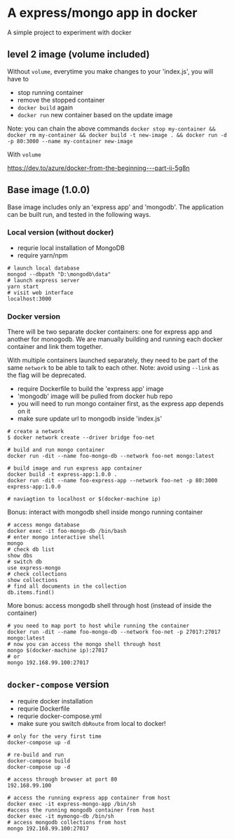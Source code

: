 # A express/mongo app in docker

A simple project to experiment with docker

## level 2 image (volume included)

Without `volume`, everytime you make changes to your 'index.js', you will have to

- stop running container
- remove the stopped container
- `docker build` again
- `docker run` new container based on the update image

Note: you can chain the above commands `docker stop my-container && docker rm my-container && docker build -t new-image . && docker run -d -p 80:3000 --name my-container new-image`

With `volume`

https://dev.to/azure/docker-from-the-beginning---part-ii-5g8n

## Base image (1.0.0)

Base image includes only an 'express app' and 'mongodb'.  The application can be built run, and tested in the following ways.

### Local version (without docker)

- requrie local installation of MongoDB
- require yarn/npm

```shell
# launch local database
mongod --dbpath "D:\mongodb\data"
# launch express server
yarn start
# visit web interface
localhost:3000
```

### Docker version

There will be two separate docker containers: one for express app and another for monogodb.  We are manually building and running each docker container and link them together.

With multiple containers launched separately, they need to be part of the same `network` to be able to talk to each other.  Note: avoid using `--link` as the flag will be deprecated.

- require Dockerfile to build the 'express app' image
- 'mongodb' image will be pulled from docker hub repo
- you will need to run mongo container first, as the express app depends on it
- make sure update url to mongodb inside 'index.js'

```shell
# create a network
$ docker network create --driver bridge foo-net

# build and run mongo container
docker run -dit --name foo-mongo-db --network foo-net mongo:latest

# build image and run express app container
docker build -t express-app:1.0.0 .
docker run -dit --name foo-express-app --network foo-net -p 80:3000 express-app:1.0.0

# naviagtion to localhost or $(docker-machine ip)
```

Bonus: interact with mongodb shell inside mongo running container

```shell
# access mongo database
docker exec -it foo-mongo-db /bin/bash
# enter mongo interactive shell
mongo
# check db list
show dbs
# switch db
use express-mongo
# check collections
show collections
# find all documents in the collection
db.items.find()
```

More bonus: access mongodb shell through host (instead of inside the container)

```shell
# you need to map port to host while running the container
docker run -dit --name foo-mongo-db --network foo-net -p 27017:27017 mongo:latest
# now you can access the mongo shell through host
mongo $(docker-machine ip):27017
# or
mongo 192.168.99.100:27017
```

## `docker-compose` version

- require docker installation
- requrie Dockerfile
- requrie docker-compose.yml
- make sure you switch `dbRoute` from local to docker!

```shell
# only for the very first time
docker-compose up -d

# re-build and run
docker-compose build
docker-compose up -d

# access through browser at port 80
192.168.99.100

# access the running express app container from host
docker exec -it express-mongo-app /bin/sh
#access the running mongodb container from host
docker exec -it mymongo-db /bin/sh
# access mongodb collections from host
mongo 192.168.99.100:27017
```
